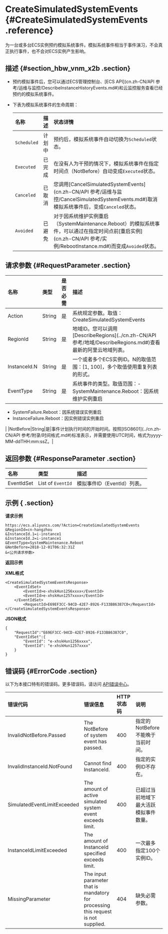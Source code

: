 # CreateSimulatedSystemEvents {#CreateSimulatedSystemEvents .reference}

为一台或多台ECS实例预约模拟系统事件。模拟系统事件相当于事件演习，不会真正执行事件，也不会对ECS实例产生影响。

## 描述 {#section_hbw_vnm_x2b .section}

-   预约模拟事件后，您可以通过ECS管理控制台、[ECS API](cn.zh-CN/API 参考/运维与监控/DescribeInstanceHistoryEvents.md#)和云监控服务查看已经预约的模拟系统事件。

-   下表为模拟系统事件的生命周期：

    |名称|描述|状态详情|
    |:-|:-|:---|
    |`Scheduled`|计划中|预约后，模拟系统事件自动切换为`Scheduled`状态。|
    |`Executed`|已完成|在没有人为干预的情况下，模拟系统事件在指定时间点（NotBefore）自动变成`Executed`状态。|
    |`Canceled`|已取消|您调用[CancelSimulatedSystemEvents](cn.zh-CN/API 参考/运维与监控/CancelSimulatedSystemEvents.md#)取消模拟系统事件后，变成`Canceled`状态。|
    |`Avoided`|已避免|对于因系统维护实例重启（SystemMaintenance.Reboot）的模拟系统事件，可以通过在指定时间点前[重启实例](cn.zh-CN/API 参考/实例/RebootInstance.md#)而变成`Avoided`状态。|


## 请求参数 {#RequestParameter .section}

|名称|类型|是否必需|描述|
|:-|:-|:---|:-|
|Action|String|是|系统规定参数。取值：CreateSimulatedSystemEvents|
|RegionId|String|是|地域ID。您可以调用[DescribeRegions](../cn.zh-CN/API 参考/地域/DescribeRegions.md#)查看最新的阿里云地域列表。|
|InstanceId.N|String|是|一个或者多个ECS实例ID。N的取值范围：\[1, 100\]，多个取值使用重复列表的形式。|
|EventType|String|是|系统事件的类型。取值范围：-   SystemMaintenance.Reboot：因系统维护实例重启
-   SystemFailure.Reboot：因系统错误实例重启
-   InstanceFailure.Reboot：因实例错误实例重启

|
|NotBefore|String|是|事件计划执行时间的开始时间。按照[ISO8601](../cn.zh-CN/API 参考/附录/时间格式.md#)标准表示，并需要使用UTC时间，格式为yyyy-MM-ddTHH:mm:ssZ。|

## 返回参数 {#ResponseParameter .section}

|名称|类型|描述|
|:-|:-|:-|
|EventIdSet|List of `EventId`|模拟事件ID（EventId）列表。|

## 示例 { .section}

**请求示例**

```
https://ecs.aliyuncs.com/?Action=CreateSimulatedSystemEvents
&RegionId=cn-hangzhou
&InstanceId.1=i-instance1
&InstanceId.2=i-instance1
&EventType=SystemMaintenance.Reboot
&NotBefore=2018-12-01T06:32:31Z
&<公共请求参数>
```

**返回示例**

**XML格式**

```
<CreateSimulatedSystemEventsResponse>
	<EventIdSet>
		<EventId>e-xhskHun1256xxxx</EventId>
		<EventId>e-xhskHun1257xxxx</EventId>
	</EventIdSet>
        <RequestId>E69EF3CC-94CD-42E7-8926-F133B86387C0</RequestId>
</CreateSimulatedSystemEventsResponse>
```

**JSON格式**

```
{
    "RequestId":"E69EF3CC-94CD-42E7-8926-F133B86387C0",
	"EventIdSet":{
		"EventId": "e-xhskHun1256xxxx",
		"EventId": "e-xhskHun1257xxxx"
	}
}
```

## 错误码 {#ErrorCode .section}

以下为本接口特有的错误码。更多错误码，请访问 [API错误中心](https://error-center.aliyun.com/status/product/Ecs)。

|错误代码|错误信息|HTTP状态码|说明|
|:---|:---|:------|:-|
|InvalidNotBefore.Passed|The NotBefore of system event has passed.|400|指定的NotBefore不能晚于当前时间。|
|InvalidInstanceId.NotFound|Cannot find InstanceId.|400|指定的实例ID不存在。|
|SimulatedEventLimitExceeded|The amount of active simulated system event exceeds limit.|400|已超过当前地域下最大活跃模拟事件数量。|
|InstanceIdLimitExceeded|The amount of InstanceId specified exceeds limit.|400|一次最多指定100个实例ID。|
|MissingParameter|The input parameter that is mandatory for processing this request is not supplied.|404|缺失必需参数。|

